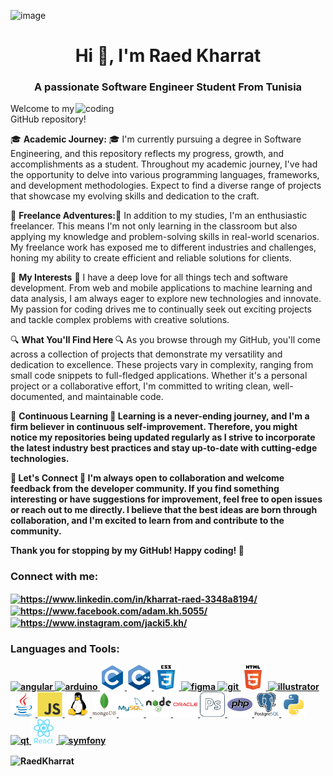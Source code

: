 ![image](https://github.com/RaedKharrat/RaedKharrat/assets/52102594/92fd2df0-7ae8-4329-a30e-474dc78dbd83)


<h1 align="center">Hi 👋, I'm Raed Kharrat</h1>
<h3 align="center">A passionate Software Engineer Student From Tunisia </h3>
<img align="right" alt="coding" width="400" src="https://i.pinimg.com/originals/e8/f4/53/e8f453469a3ec97ecd354df465d73913.gif">
Welcome to my GitHub repository!


🎓 <strong> Academic Journey:</strong> 🎓
I'm currently pursuing a degree in Software Engineering, and this repository reflects my progress, growth, and accomplishments as a student. Throughout my academic journey, I've had the opportunity to delve into various programming languages, frameworks, and development methodologies. Expect to find a diverse range of projects that showcase my evolving skills and dedication to the craft.

💼 <strong>Freelance Adventures:</strong>💼
In addition to my studies, I'm an enthusiastic freelancer. This means I'm not only learning in the classroom but also applying my knowledge and problem-solving skills in real-world scenarios. My freelance work has exposed me to different industries and challenges, honing my ability to create efficient and reliable solutions for clients.

🚀 <strong>My Interests</strong> 🚀
I have a deep love for all things tech and software development. From web and mobile applications to machine learning and data analysis, I am always eager to explore new technologies and innovate. My passion for coding drives me to continually seek out exciting projects and tackle complex problems with creative solutions.

🔍 <strong> What You'll Find Here </strong>🔍
As you browse through my GitHub, you'll come across a collection of projects that demonstrate my versatility and dedication to excellence. These projects vary in complexity, ranging from small code snippets to full-fledged applications. Whether it's a personal project or a collaborative effort, I'm committed to writing clean, well-documented, and maintainable code.

🌱 <strong> Continuous Learning <strong>🌱
Learning is a never-ending journey, and I'm a firm believer in continuous self-improvement. Therefore, you might notice my repositories being updated regularly as I strive to incorporate the latest industry best practices and stay up-to-date with cutting-edge technologies.

🤝 <strong> Let's Connect <strong>🤝
I'm always open to collaboration and welcome feedback from the developer community. If you find something interesting or have suggestions for improvement, feel free to open issues or reach out to me directly. I believe that the best ideas are born through collaboration, and I'm excited to learn from and contribute to the community.


Thank you for stopping by my GitHub! Happy coding! 🚀

<h3 align="left">Connect with me:</h3>
<p align="left">
<a href="https://linkedin.com/in/https://www.linkedin.com/in/kharrat-raed-3348a8194/" target="blank"><img align="center" src="https://raw.githubusercontent.com/rahuldkjain/github-profile-readme-generator/master/src/images/icons/Social/linked-in-alt.svg" alt="https://www.linkedin.com/in/kharrat-raed-3348a8194/" height="30" width="40" /></a>
<a href="https://fb.com/https://www.facebook.com/adam.kh.5055/" target="blank"><img align="center" src="https://raw.githubusercontent.com/rahuldkjain/github-profile-readme-generator/master/src/images/icons/Social/facebook.svg" alt="https://www.facebook.com/adam.kh.5055/" height="30" width="40" /></a>
<a href="https://instagram.com/https://www.instagram.com/jacki5.kh/" target="blank"><img align="center" src="https://raw.githubusercontent.com/rahuldkjain/github-profile-readme-generator/master/src/images/icons/Social/instagram.svg" alt="https://www.instagram.com/jacki5.kh/" height="30" width="40" /></a>
</p>

<h3 align="left">Languages and Tools:</h3>
<p align="left"> <a href="https://angular.io" target="_blank" rel="noreferrer"> <img src="https://angular.io/assets/images/logos/angular/angular.svg" alt="angular" width="40" height="40"/> </a> <a href="https://www.arduino.cc/" target="_blank" rel="noreferrer"> <img src="https://cdn.worldvectorlogo.com/logos/arduino-1.svg" alt="arduino" width="40" height="40"/> </a> <a href="https://www.cprogramming.com/" target="_blank" rel="noreferrer"> <img src="https://raw.githubusercontent.com/devicons/devicon/master/icons/c/c-original.svg" alt="c" width="40" height="40"/> </a> <a href="https://www.w3schools.com/cpp/" target="_blank" rel="noreferrer"> <img src="https://raw.githubusercontent.com/devicons/devicon/master/icons/cplusplus/cplusplus-original.svg" alt="cplusplus" width="40" height="40"/> </a> <a href="https://www.w3schools.com/css/" target="_blank" rel="noreferrer"> <img src="https://raw.githubusercontent.com/devicons/devicon/master/icons/css3/css3-original-wordmark.svg" alt="css3" width="40" height="40"/> </a> <a href="https://www.figma.com/" target="_blank" rel="noreferrer"> <img src="https://www.vectorlogo.zone/logos/figma/figma-icon.svg" alt="figma" width="40" height="40"/> </a> <a href="https://git-scm.com/" target="_blank" rel="noreferrer"> <img src="https://www.vectorlogo.zone/logos/git-scm/git-scm-icon.svg" alt="git" width="40" height="40"/> </a> <a href="https://www.w3.org/html/" target="_blank" rel="noreferrer"> <img src="https://raw.githubusercontent.com/devicons/devicon/master/icons/html5/html5-original-wordmark.svg" alt="html5" width="40" height="40"/> </a> <a href="https://www.adobe.com/in/products/illustrator.html" target="_blank" rel="noreferrer"> <img src="https://www.vectorlogo.zone/logos/adobe_illustrator/adobe_illustrator-icon.svg" alt="illustrator" width="40" height="40"/> </a> <a href="https://www.java.com" target="_blank" rel="noreferrer"> <img src="https://raw.githubusercontent.com/devicons/devicon/master/icons/java/java-original.svg" alt="java" width="40" height="40"/> </a> <a href="https://developer.mozilla.org/en-US/docs/Web/JavaScript" target="_blank" rel="noreferrer"> <img src="https://raw.githubusercontent.com/devicons/devicon/master/icons/javascript/javascript-original.svg" alt="javascript" width="40" height="40"/> </a> <a href="https://www.linux.org/" target="_blank" rel="noreferrer"> <img src="https://raw.githubusercontent.com/devicons/devicon/master/icons/linux/linux-original.svg" alt="linux" width="40" height="40"/> </a> <a href="https://www.mongodb.com/" target="_blank" rel="noreferrer"> <img src="https://raw.githubusercontent.com/devicons/devicon/master/icons/mongodb/mongodb-original-wordmark.svg" alt="mongodb" width="40" height="40"/> </a> <a href="https://www.mysql.com/" target="_blank" rel="noreferrer"> <img src="https://raw.githubusercontent.com/devicons/devicon/master/icons/mysql/mysql-original-wordmark.svg" alt="mysql" width="40" height="40"/> </a> <a href="https://nodejs.org" target="_blank" rel="noreferrer"> <img src="https://raw.githubusercontent.com/devicons/devicon/master/icons/nodejs/nodejs-original-wordmark.svg" alt="nodejs" width="40" height="40"/> </a> <a href="https://www.oracle.com/" target="_blank" rel="noreferrer"> <img src="https://raw.githubusercontent.com/devicons/devicon/master/icons/oracle/oracle-original.svg" alt="oracle" width="40" height="40"/> </a> <a href="https://www.photoshop.com/en" target="_blank" rel="noreferrer"> <img src="https://raw.githubusercontent.com/devicons/devicon/master/icons/photoshop/photoshop-line.svg" alt="photoshop" width="40" height="40"/> </a> <a href="https://www.php.net" target="_blank" rel="noreferrer"> <img src="https://raw.githubusercontent.com/devicons/devicon/master/icons/php/php-original.svg" alt="php" width="40" height="40"/> </a> <a href="https://www.postgresql.org" target="_blank" rel="noreferrer"> <img src="https://raw.githubusercontent.com/devicons/devicon/master/icons/postgresql/postgresql-original-wordmark.svg" alt="postgresql" width="40" height="40"/> </a> <a href="https://www.python.org" target="_blank" rel="noreferrer"> <img src="https://raw.githubusercontent.com/devicons/devicon/master/icons/python/python-original.svg" alt="python" width="40" height="40"/> </a> <a href="https://www.qt.io/" target="_blank" rel="noreferrer"> <img src="https://upload.wikimedia.org/wikipedia/commons/0/0b/Qt_logo_2016.svg" alt="qt" width="40" height="40"/> </a> <a href="https://reactjs.org/" target="_blank" rel="noreferrer"> <img src="https://raw.githubusercontent.com/devicons/devicon/master/icons/react/react-original-wordmark.svg" alt="react" width="40" height="40"/> </a> <a href="https://symfony.com" target="_blank" rel="noreferrer"> <img src="https://symfony.com/logos/symfony_black_03.svg" alt="symfony" width="40" height="40"/> </a> </p>



<p><img align="center" src="https://github-readme-streak-stats.herokuapp.com/?user=RaedKharrat&" alt="RaedKharrat" /></p>

